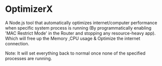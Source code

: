 # OptimizerX
A Node.js tool that automatically optimizes internet/computer performance when specific system process is running (By programmatically enabling 'MAC Restrict Mode' in the Router and stopping any resource-heavy app). Which will free up the Memory ,CPU usage & Optimize the internet connection.

Note: It will set everything back to normal once none of the specified processes are running.
